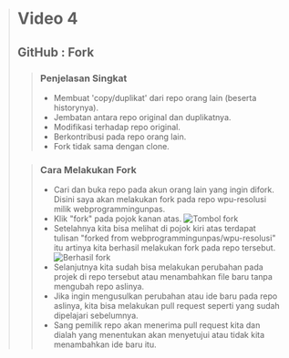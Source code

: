 ># **Video 4**
>## **GitHub : Fork**
>
>>### **Penjelasan Singkat**
>> - Membuat 'copy/duplikat' dari repo orang lain (beserta historynya).
>> - Jembatan antara repo original dan duplikatnya.
>> - Modifikasi terhadap repo original.
>> - Berkontribusi pada repo orang lain.
>> - Fork tidak sama dengan clone.
>
>>### **Cara Melakukan Fork**
>> - Cari dan buka repo pada akun orang lain yang ingin difork. Disini saya akan melakukan fork pada repo wpu-resolusi milik webprogrammingunpas.
>> - Klik "fork" pada pojok kanan atas.
>> ![Tombol fork](https://github.com/uliviaembun/Photos/blob/main/Screenshot%20(326).png)
>> - Setelahnya kita bisa melihat di pojok kiri atas terdapat tulisan "forked from webprogrammingunpas/wpu-resolusi" itu artinya kita berhasil melakukan fork pada repo tersebut. 
>> ![Berhasil fork](https://github.com/uliviaembun/Photos/blob/main/Screenshot%20(327).png)
>> - Selanjutnya kita sudah bisa melakukan perubahan pada projek di repo tersebut atau menambahkan file baru tanpa mengubah repo aslinya.
>> - Jika ingin mengusulkan perubahan atau ide baru pada repo aslinya, kita bisa melakukan pull request seperti yang sudah dipelajari sebelumnya.
>> - Sang pemilik repo akan menerima pull request kita dan dialah yang menentukan akan menyetujui atau tidak kita menambahkan ide baru itu.
